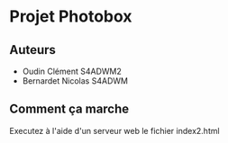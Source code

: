 # Projet Photobox

## Auteurs
- Oudin Clément S4ADWM2
- Bernardet Nicolas S4ADWM

## Comment ça marche
Executez à l'aide d'un serveur web le fichier index2.html
